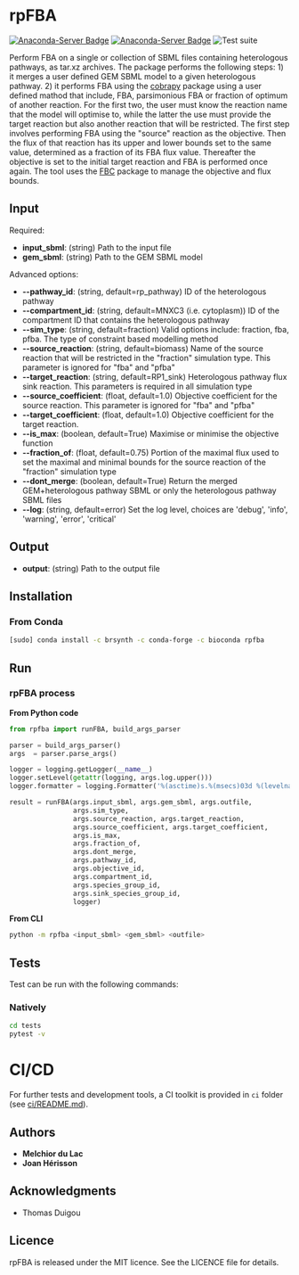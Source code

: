# rpFBA

[![Anaconda-Server Badge](https://anaconda.org/brsynth/rpfba/badges/latest_release_date.svg)](https://anaconda.org/brsynth/rpfba)
[![Anaconda-Server Badge](https://anaconda.org/brsynth/rpfba/badges/version.svg)](https://anaconda.org/brsynth/rpfba)
![Test suite](https://github.com/brsynth/rpFBA/workflows/Test%20suite/badge.svg)

Perform FBA on a single or collection of SBML files containing heterologous pathways, as tar.xz archives. The package performs the following steps: 1) it merges a user defined GEM SBML model to a given heterologous pathway. 2) it performs FBA using the [cobrapy](https://opencobra.github.io/cobrapy/) package using a user defined mathod that include, FBA, parsimonious FBA or fraction of optimum of another reaction. For the first two, the user must know the reaction name that the model will optimise to, while the latter the use must provide the target reaction but also another reaction that will be restricted. The first step involves performing FBA using the "source" reaction as the objective. Then the flux of that reaction has its upper and lower bounds set to the same value, determined as a fraction of its FBA flux value. Thereafter the objective is set to the initial target reaction and FBA is performed once again. The tool uses the [FBC](https://co.mbine.org/specifications/sbml.level-3.version-1.fbc.version-2.release-1) package to manage the objective and flux bounds.

## Input

Required:
* **input_sbml**: (string) Path to the input file
* **gem_sbml**: (string) Path to the GEM SBML model

Advanced options:
* **--pathway_id**: (string, default=rp_pathway) ID of the heterologous pathway
* **--compartment_id**: (string, default=MNXC3 (i.e. cytoplasm)) ID of the compartment ID that contains the heterologous pathway
* **--sim_type**: (string, default=fraction) Valid options include: fraction, fba, pfba. The type of constraint based modelling method
* **--source_reaction**: (string, default=biomass) Name of the source reaction that will be restricted in the "fraction" simulation type. This parameter is ignored for "fba" and "pfba"
* **--target_reaction**: (string, default=RP1_sink) Heterologous pathway flux sink reaction. This parameters is required in all simulation type
* **--source_coefficient**: (float, default=1.0) Objective coefficient for the source reaction. This parameter is ignored for "fba" and "pfba"
* **--target_coefficient**: (float, default=1.0) Objective coefficient for the target reaction.
* **--is_max**: (boolean, default=True) Maximise or minimise the objective function
* **--fraction_of**: (float, default=0.75) Portion of the maximal flux used to set the maximal and minimal bounds for the source reaction of the "fraction" simulation type
* **--dont_merge**: (boolean, default=True) Return the merged GEM+heterologous pathway SBML or only the heterologous pathway SBML files
* **--log**: (string, default=error) Set the log level, choices are 'debug', 'info', 'warning', 'error', 'critical'

## Output

* **output**: (string) Path to the output file


## Installation
### From Conda
```sh
[sudo] conda install -c brsynth -c conda-forge -c bioconda rpfba
```

## Run

### rpFBA process
**From Python code**
```python
from rpfba import runFBA, build_args_parser

parser = build_args_parser()
args  = parser.parse_args()

logger = logging.getLogger(__name__)
logger.setLevel(getattr(logging, args.log.upper()))
logger.formatter = logging.Formatter('%(asctime)s.%(msecs)03d %(levelname)s %(module)s - %(funcName)s: %(message)s')

result = runFBA(args.input_sbml, args.gem_sbml, args.outfile,
                args.sim_type,
                args.source_reaction, args.target_reaction,
                args.source_coefficient, args.target_coefficient,
                args.is_max,
                args.fraction_of,
                args.dont_merge,
                args.pathway_id,
                args.objective_id,
                args.compartment_id,
                args.species_group_id,
                args.sink_species_group_id,
                logger)
```
**From CLI**
```sh
python -m rpfba <input_sbml> <gem_sbml> <outfile>
```

## Tests
Test can be run with the following commands:

### Natively
```bash
cd tests
pytest -v
```

# CI/CD
For further tests and development tools, a CI toolkit is provided in `ci` folder (see [ci/README.md](ci/README.md)).


## Authors

* **Melchior du Lac**
* **Joan Hérisson**

## Acknowledgments

* Thomas Duigou


## Licence
rpFBA is released under the MIT licence. See the LICENCE file for details.
